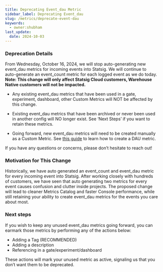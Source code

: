 ```yaml
---
title: Deprecating Event_dau Metric
sidebar_label: Deprecating Event_dau
slug: /metrics/deprecate-event-dau
keywords:
  - owner:shubham
last_update:
  date: 2024-10-03
---
```


### Deprecation Details

From Wednesday, October 16, 2024, we will stop auto-generating new event_dau metrics for incoming events into Statsig. We will continue to auto-generate an event_count metric for each logged event as we do today. **Note: This change will only affect Statsig Cloud customers, Warehouse Native customers will not be impacted.**

- Any existing event_dau metrics that have been used in a gate, experiment, dashboard, other Custom Metrics will NOT be affected by this change.

- Existing event_dau metrics that have been archived or never been used in another config will NO longer exist. See ‘Next Steps’ if you want to retain these metrics.

- Going forward, new event_dau metrics will need to be created manually as a Custom Metric. See [this guide](https://docs.statsig.com/metrics/custom-dau) to learn how to create a DAU metric.

If you have any questions or concerns, please don’t hesitate to reach out!

### Motivation for This Change

Historically, we have auto generated an event_count and event_dau metric for every incoming event into Statsig. After working closely with hundreds of customers, we have seen that auto generating two metrics for every event causes confusion and clutter inside projects. The proposed change will lead to cleaner Metrics Catalog and faster Console performance, while still retaining your ability to create event_dau metrics for the events you care about most.

### Next steps

If you wish to keep any unused event_dau metrics going forward, you can earmark those metrics by performing any of the actions below:

- Adding a Tag (RECOMMENDED)
- Adding a description
- Referencing in a gate/experiment/dashboard

These actions will mark your unused metric as active, signaling us that you don’t want them to be deprecated.

